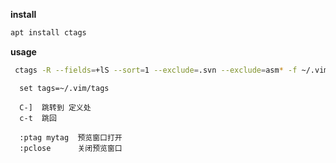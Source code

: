 **install**
```bash
apt install ctags
```

**usage**
```bash
 ctags -R --fields=+lS --sort=1 --exclude=.svn --exclude=asm* -f ~/.vim/tags .
```

```vim
  set tags=~/.vim/tags
  
  C-]  跳转到 定义处
  c-t  跳回
  
  :ptag mytag  预览窗口打开
  :pclose      关闭预览窗口
```
